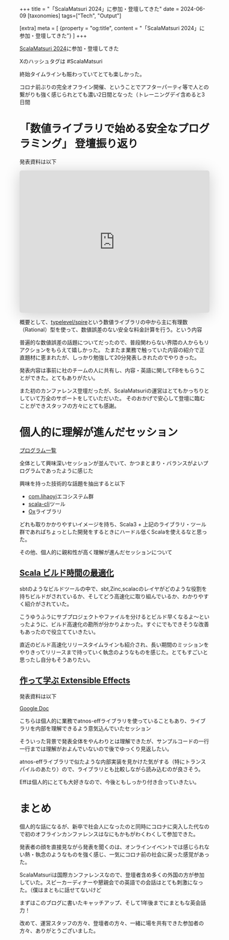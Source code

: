 +++
title = "「ScalaMatsuri 2024」に参加・登壇してきた"
date = 2024-06-09
[taxonomies]
tags=["Tech", "Output"]

[extra]
meta = [
  {property = "og:title", content = "「ScalaMatsuri 2024」に参加・登壇してきた"}
]
+++

[ScalaMatsuri 2024](https://scalamatsuri.org/ja)に参加・登壇してきた

Xのハッシュタグは #ScalaMatsuri

終始タイムラインも賑わっていてとても楽しかった。

コロナ前ぶりの完全オフライン開催、ということでアフターパーティ等で人との繋がりも強く感じられとても濃い2日間となった（トレーニングデイ含めると3日間

# 「数値ライブラリで始める安全なプログラミング」 登壇振り返り
発表資料は以下

<iframe class="speakerdeck-iframe" frameborder="0" src="https://speakerdeck.com/player/a5a88a998b7643eba1bd728a75d1042a" title="Introduction to safe programming with numeric library / 数値ライブラリで始める安全なプログラミング" allowfullscreen="true" style="border: 0px; background: padding-box padding-box rgba(0, 0, 0, 0.1); margin: 0px; padding: 0px; border-radius: 6px; box-shadow: rgba(0, 0, 0, 0.2) 0px 5px 40px; width: 100%; height: auto; aspect-ratio: 560 / 419;" data-ratio="1.3365155131264916"></iframe>

概要として、[typelevel/spire](https://github.com/typelevel/spire)という数値ライブラリの中から主に有理数（Rational）型を使って、数値誤差のない安全な料金計算を行う。という内容

普遍的な数値誤差の話題についてだったので、普段関わらない界隈の人からもリアクションをもらえて嬉しかった。
たまたま業務で触っていた内容の紹介で正直題材に恵まれたが、しっかり勉強して20分発表しきれたのでやりきった。

発表内容は事前に社のチームの人に共有し、内容・英語に関してFBをもらうことができた。とてもありがたい。

また初のカンファレンス登壇だったが、ScalaMatsuriの運営はとてもかっちりとしていて万全のサポートをしていただいた。
そのおかげで安心して登壇に臨むことができスタッフの方々にとても感謝。

# 個人的に理解が進んだセッション
[プログラム一覧](https://scalamatsuri.org/ja/programs)

全体として興味深いセッションが並んでいて、かつまとまり・バランスがよいプログラムであったように感じた

興味を持った技術的な話題を抽出すると以下
- [com.lihaoyi](https://github.com/com-lihaoyi)エコシステム群
- [scala-cli](https://scala-cli.virtuslab.org/)ツール
- [Ox](https://github.com/softwaremill/ox)ライブラリ

どれも取りかかりやすいイメージを持ち、Scala3 + 上記のライブラリ・ツール群であればちょっとした開発をするときにハードル低くScalaを使えるなと思った。

その他、個人的に親和性が高く理解が進んだセッションについて

## [Scala ビルド時間の最適化](https://scalamatsuri.org/ja/programs/SESSION_DAY_2_01)
sbtのようなビルドツールの中で、sbt,Zinc,scalacのレイヤがどのような役割を持ちビルドがされているか、そしてどう高速化に取り組んでいるか、わかりやすく紹介がされていた。

こうゆうふうにサブプロジェクトやファイルを分けるとビルド早くなるよ〜といったように、ビルド高速化の勘所が分かりよかった。すぐにでもできそうな改善もあったので役立てていきたい。

直近のビルド高速化リリースタイムラインも紹介され、長い期間のミッションをやりきってリリースまで持っていく執念のようなものを感じた。とてもすごいと思ったし自分もそうありたい。

## [作って学ぶ Extensible Effects](https://scalamatsuri.org/ja/programs/SESSION_DAY_2_04)
発表資料は以下

[Google Doc](https://docs.google.com/presentation/d/1raybiE8Otk2nreKDyRHoF1HK50K9K-fjL8-37QK8kW4/edit?usp=sharing)

こちらは個人的に業務でatnos-effライブラリを使っていることもあり、ライブラリを内部を理解できるよう意気込んでいたセッション

そういった背景で発表全体をやんわりとは理解できたが、サンプルコードの一行一行までは理解がおよんでいないので後でゆっくり見返したい。

atnos-effライブラリで似たような内部実装を見かけた気がする（特にトランスパイルのあたり）ので、ライブラリとも比較しながら読み込むのが良さそう。

Effは個人的にとても大好きなので、今後ともしっかり付き合っていきたい。

# まとめ
個人的な話になるが、新卒で社会人になったのと同時にコロナに突入した代なので初のオフラインカンファレンスはなにもかもがわくわくして参加できた。

発表者の顔を直接見ながら発表を聞くのは、オンラインイベントでは感じられない熱・執念のようなものを強く感じ、一気にコロナ前の社会に戻った感覚があった。

ScalaMatsuriは国際カンファレンスなので、登壇者含め多くの外国の方が参加していた。スピーカーディナーや懇親会での英語での会話はとても刺激になった。（僕はまともに話せてないけど

まずはこのブログに書いたキャッチアップ、そして1年後までにまともな英会話力！

改めて、運営スタッフの方々、登壇者の方々、一緒に場を共有できた参加者の方々、ありがとうございました。
